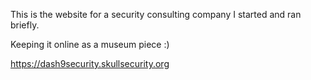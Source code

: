 This is the website for a security consulting company I started and ran briefly.

Keeping it online as a museum piece :)

https://dash9security.skullsecurity.org
